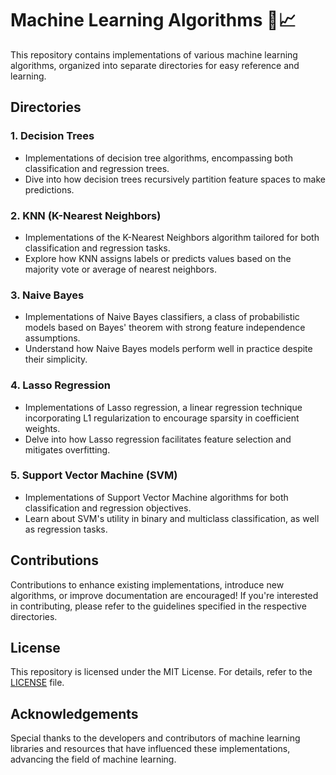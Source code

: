 # Machine Learning Algorithms 🤖📈

This repository contains implementations of various machine learning algorithms, organized into separate directories for easy reference and learning.

## Directories

### 1. Decision Trees
- Implementations of decision tree algorithms, encompassing both classification and regression trees.
- Dive into how decision trees recursively partition feature spaces to make predictions.

### 2. KNN (K-Nearest Neighbors)
- Implementations of the K-Nearest Neighbors algorithm tailored for both classification and regression tasks.
- Explore how KNN assigns labels or predicts values based on the majority vote or average of nearest neighbors.

### 3. Naive Bayes
- Implementations of Naive Bayes classifiers, a class of probabilistic models based on Bayes' theorem with strong feature independence assumptions.
- Understand how Naive Bayes models perform well in practice despite their simplicity.

### 4. Lasso Regression
- Implementations of Lasso regression, a linear regression technique incorporating L1 regularization to encourage sparsity in coefficient weights.
- Delve into how Lasso regression facilitates feature selection and mitigates overfitting.

### 5. Support Vector Machine (SVM)
- Implementations of Support Vector Machine algorithms for both classification and regression objectives.
- Learn about SVM's utility in binary and multiclass classification, as well as regression tasks.

## Contributions
Contributions to enhance existing implementations, introduce new algorithms, or improve documentation are encouraged! If you're interested in contributing, please refer to the guidelines specified in the respective directories.

## License
This repository is licensed under the MIT License. For details, refer to the [LICENSE](LICENSE) file.

## Acknowledgements
Special thanks to the developers and contributors of machine learning libraries and resources that have influenced these implementations, advancing the field of machine learning.
